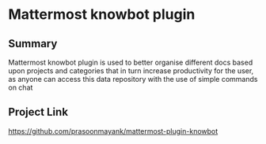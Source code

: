 # Mattermost knowbot plugin

## Summary
Mattermost knowbot plugin is used to better organise different docs based upon projects and categories
that in turn increase productivity for the user, as anyone can access this data repository with the use of simple commands on chat

## Project Link
https://github.com/prasoonmayank/mattermost-plugin-knowbot
